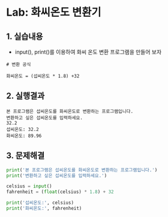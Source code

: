 # Lab: 화씨온도 변환기



## 1. 실습내용 



* input(), print()를 이용하여 화씨 온도 변환 프로그램을 만들어 보자

```text
# 변환 공식

화씨온도 = (섭씨온도 * 1.8) +32
```



## 2. 실행결과

```text
본 프로그램은 섭씨온도를 화씨온도로 변환하는 프로그램입니다.
변환하고 싶은 섭씨온도를 입력하세요.
32.2
섭씨온도: 32.2
화씨온도: 89.96
```



## 3. 문제해결

```python
print('본 프로그램은 섭씨온도를 화씨온도로 변환하는 프로그램입니다.')
print('변환하고 싶은 섭씨온도를 입력하세요.')

celsius = input()
fahrenheit = (float(celsius) * 1.8) + 32

print('섭씨온도:', celsius)
print('화씨온도:', fahrenheit)
```

